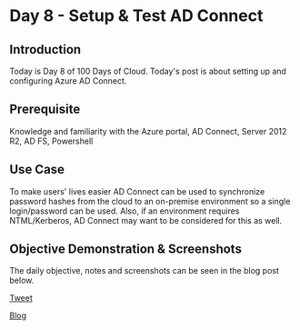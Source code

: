 # Day 8 - Setup & Test AD Connect

## Introduction

Today is Day 8 of 100 Days of Cloud. Today's post is about setting up and configuring Azure AD Connect.

## Prerequisite

Knowledge and familiarity with the Azure portal, AD Connect, Server 2012 R2, AD FS, Powershell

## Use Case

To make users' lives easier AD Connect can be used to synchronize password hashes from the cloud to an on-premise environment so a single login/password can be used. Also, if an environment requires NTML/Kerberos, AD Connect may want to be considered for this as well.

## Objective Demonstration & Screenshots

The daily objective, notes and screenshots can be seen in the blog post below.

[Tweet](https://twitter.com/LogPhile/status/1421142244233564164)

[Blog](https://logphile.com/2021/07/29/100daysofcloud-day-8-setup-test-ad-connect-4-of-4/)
